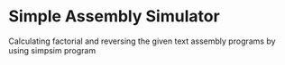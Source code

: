 # Simple Assembly Simulator
Calculating factorial and reversing the given text assembly programs by using simpsim program
